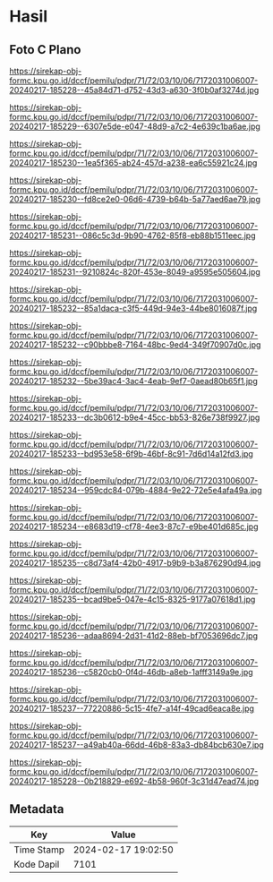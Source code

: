 # Hasil

## Foto C Plano

https://sirekap-obj-formc.kpu.go.id/dccf/pemilu/pdpr/71/72/03/10/06/7172031006007-20240217-185228--45a84d71-d752-43d3-a630-3f0b0af3274d.jpg

https://sirekap-obj-formc.kpu.go.id/dccf/pemilu/pdpr/71/72/03/10/06/7172031006007-20240217-185229--6307e5de-e047-48d9-a7c2-4e639c1ba6ae.jpg

https://sirekap-obj-formc.kpu.go.id/dccf/pemilu/pdpr/71/72/03/10/06/7172031006007-20240217-185230--1ea5f365-ab24-457d-a238-ea6c55921c24.jpg

https://sirekap-obj-formc.kpu.go.id/dccf/pemilu/pdpr/71/72/03/10/06/7172031006007-20240217-185230--fd8ce2e0-06d6-4739-b64b-5a77aed6ae79.jpg

https://sirekap-obj-formc.kpu.go.id/dccf/pemilu/pdpr/71/72/03/10/06/7172031006007-20240217-185231--086c5c3d-9b90-4762-85f8-eb88b1511eec.jpg

https://sirekap-obj-formc.kpu.go.id/dccf/pemilu/pdpr/71/72/03/10/06/7172031006007-20240217-185231--9210824c-820f-453e-8049-a9595e505604.jpg

https://sirekap-obj-formc.kpu.go.id/dccf/pemilu/pdpr/71/72/03/10/06/7172031006007-20240217-185232--85a1daca-c3f5-449d-94e3-44be8016087f.jpg

https://sirekap-obj-formc.kpu.go.id/dccf/pemilu/pdpr/71/72/03/10/06/7172031006007-20240217-185232--c90bbbe8-7164-48bc-9ed4-349f70907d0c.jpg

https://sirekap-obj-formc.kpu.go.id/dccf/pemilu/pdpr/71/72/03/10/06/7172031006007-20240217-185232--5be39ac4-3ac4-4eab-9ef7-0aead80b65f1.jpg

https://sirekap-obj-formc.kpu.go.id/dccf/pemilu/pdpr/71/72/03/10/06/7172031006007-20240217-185233--dc3b0612-b9e4-45cc-bb53-826e738f9927.jpg

https://sirekap-obj-formc.kpu.go.id/dccf/pemilu/pdpr/71/72/03/10/06/7172031006007-20240217-185233--bd953e58-6f9b-46bf-8c91-7d6d14a12fd3.jpg

https://sirekap-obj-formc.kpu.go.id/dccf/pemilu/pdpr/71/72/03/10/06/7172031006007-20240217-185234--959cdc84-079b-4884-9e22-72e5e4afa49a.jpg

https://sirekap-obj-formc.kpu.go.id/dccf/pemilu/pdpr/71/72/03/10/06/7172031006007-20240217-185234--e8683d19-cf78-4ee3-87c7-e9be401d685c.jpg

https://sirekap-obj-formc.kpu.go.id/dccf/pemilu/pdpr/71/72/03/10/06/7172031006007-20240217-185235--c8d73af4-42b0-4917-b9b9-b3a876290d94.jpg

https://sirekap-obj-formc.kpu.go.id/dccf/pemilu/pdpr/71/72/03/10/06/7172031006007-20240217-185235--bcad9be5-047e-4c15-8325-9177a07618d1.jpg

https://sirekap-obj-formc.kpu.go.id/dccf/pemilu/pdpr/71/72/03/10/06/7172031006007-20240217-185236--adaa8694-2d31-41d2-88eb-bf7053696dc7.jpg

https://sirekap-obj-formc.kpu.go.id/dccf/pemilu/pdpr/71/72/03/10/06/7172031006007-20240217-185236--c5820cb0-0f4d-46db-a8eb-1afff3149a9e.jpg

https://sirekap-obj-formc.kpu.go.id/dccf/pemilu/pdpr/71/72/03/10/06/7172031006007-20240217-185237--77220886-5c15-4fe7-a14f-49cad6eaca8e.jpg

https://sirekap-obj-formc.kpu.go.id/dccf/pemilu/pdpr/71/72/03/10/06/7172031006007-20240217-185237--a49ab40a-66dd-46b8-83a3-db84bcb630e7.jpg

https://sirekap-obj-formc.kpu.go.id/dccf/pemilu/pdpr/71/72/03/10/06/7172031006007-20240217-185228--0b218829-e692-4b58-960f-3c31d47ead74.jpg


## Metadata

| Key        | Value               |
| ---------- | ------------------- |
| Time Stamp | 2024-02-17 19:02:50 |
| Kode Dapil | 7101                |



